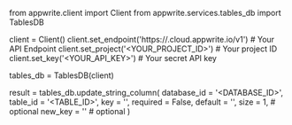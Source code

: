 from appwrite.client import Client
from appwrite.services.tables_db import TablesDB

client = Client()
client.set_endpoint('https://<REGION>.cloud.appwrite.io/v1') # Your API Endpoint
client.set_project('<YOUR_PROJECT_ID>') # Your project ID
client.set_key('<YOUR_API_KEY>') # Your secret API key

tables_db = TablesDB(client)

result = tables_db.update_string_column(
    database_id = '<DATABASE_ID>',
    table_id = '<TABLE_ID>',
    key = '',
    required = False,
    default = '<DEFAULT>',
    size = 1, # optional
    new_key = '' # optional
)
